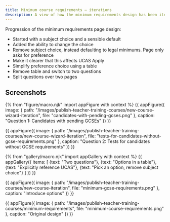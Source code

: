```yaml
---
title: Minimum course requirements – iterations
description: A view of how the minimum requirements design has been iterated since December.
---
```

Progression of the minimum requirements page design:

* Started with a subject choice and a sensible default
* Added the ability to change the choice
* Remove subject choice, instead defaulting to legal minimums. Page only asks for preference
* Make it clearer that this affects UCAS Apply
* Simplify preference choice using a table
* Remove table and switch to two questions
* Split questions over two pages

## Screenshots

{% from "figure/macro.njk" import appFigure with context %}
{{ appFigure({
  image: {
    path: "/images/publish-teacher-training-courses/new-course-wizard-iteration",
    file: "candidates-with-pending-gcses.png"
  },
  caption: "Question 1: Candidates with pending GCSEs"
}) }}

{{ appFigure({
  image: {
    path: "/images/publish-teacher-training-courses/new-course-wizard-iteration",
    file: "tests-for-candidates-without-gcse-requirements.png"
  },
  caption: "Question 2: Tests for candidates without GCSE requirements"
}) }}

{% from "gallery/macro.njk" import appGallery with context %}
{{ appGallery({
  items: [
    {text: "Two questions"},
    {text: "Options in a table"},
    {text: "Explicitly reference UCAS"},
    {text: "Pick an option, remove subject choice"}
  ]
}) }}

{{ appFigure({
  image: {
    path: "/images/publish-teacher-training-courses/new-course-iteration",
    file: "minimum-gcse-requirements.png"
  },
  caption: "Introduce options"
}) }}

{{ appFigure({
  image: {
    path: "/images/publish-teacher-training-courses/minimum-requirements",
    file: "minimum-course-requirements.png"
  },
  caption: "Original design"
}) }}
